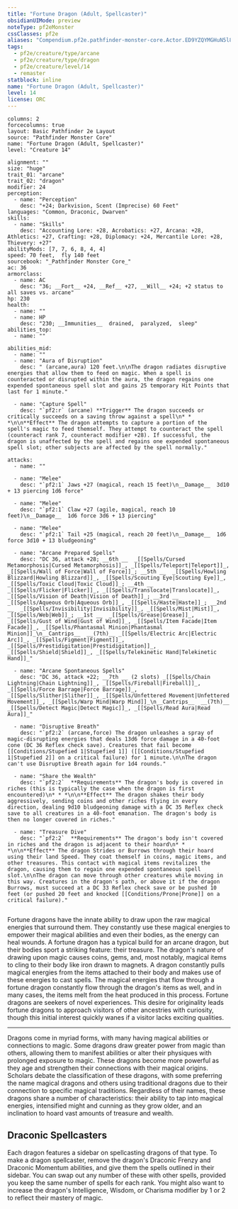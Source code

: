 ```yaml
---
title: "Fortune Dragon (Adult, Spellcaster)"
obsidianUIMode: preview
noteType: pf2eMonster
cssClasses: pf2e
aliases: "Compendium.pf2e.pathfinder-monster-core.Actor.ED9YZQYMGHuN5l8E" 
tags:
  - pf2e/creature/type/arcane
  - pf2e/creature/type/dragon
  - pf2e/creature/level/14
  - remaster
statblock: inline
name: "Fortune Dragon (Adult, Spellcaster)"
level: 14
license: ORC
---
```


```statblock
columns: 2
forcecolumns: true
layout: Basic Pathfinder 2e Layout
source: "Pathfinder Monster Core"
name: "Fortune Dragon (Adult, Spellcaster)"
level: "Creature 14"

alignment: ""
size: "huge"
trait_01: "arcane"
trait_02: "dragon"
modifier: 24
perception:
  - name: "Perception"
    desc: "+24; Darkvision, Scent (Imprecise) 60 Feet"
languages: "Common, Draconic, Dwarven"
skills:
  - name: "Skills"
    desc: "Accounting Lore: +28, Acrobatics: +27, Arcana: +28, Athletics: +27, Crafting: +28, Diplomacy: +24, Mercantile Lore: +28, Thievery: +27"
abilityMods: [7, 7, 6, 8, 4, 4]
speed: 70 feet,  fly 140 feet
sourcebook: "_Pathfinder Monster Core_"
ac: 36
armorclass:
  - name: AC
    desc: "36; __Fort__ +24, __Ref__ +27, __Will__ +24; +2 status to all saves vs. arcane"
hp: 230
health:
  - name: ""
  - name: HP
    desc: "230; __Immunities__  drained,  paralyzed,  sleep"
abilities_top:
  - name: ""

abilities_mid:
  - name: ""
  - name: "Aura of Disruption"
    desc: " (arcane,aura) 120 feet.\n\nThe dragon radiates disruptive energies that allow them to feed on magic. When a spell is counteracted or disrupted within the aura, the dragon regains one expended spontaneous spell slot and gains 25 temporary Hit Points that last for 1 minute."

  - name: "Capture Spell"
    desc: "`pf2:r` (arcane) **Trigger** The dragon succeeds or critically succeeds on a saving throw against a spell\n* * *\n\n**Effect** The dragon attempts to capture a portion of the spell's magic to feed themself. They attempt to counteract the spell (counteract rank 7, counteract modifier +28). If successful, the dragon is unaffected by the spell and regains one expended spontaneous spell slot; other subjects are affected by the spell normally."

attacks:
  - name: ""

  - name: "Melee"
    desc: "`pf2:1` Jaws +27 (magical, reach 15 feet)\n__Damage__  3d10 + 13 piercing 1d6 force"

  - name: "Melee"
    desc: "`pf2:1` Claw +27 (agile, magical, reach 10 feet)\n__Damage__  1d6 force 3d6 + 13 piercing"

  - name: "Melee"
    desc: "`pf2:1` Tail +25 (magical, reach 20 feet)\n__Damage__  1d6 force 3d10 + 13 bludgeoning"

  - name: "Arcane Prepared Spells"
    desc: "DC 36, attack +28; __6th __  _[[Spells/Cursed Metamorphosis|Cursed Metamorphosis]]_, _[[Spells/Teleport|Teleport]]_, _[[Spells/Wall of Force|Wall of Force]]_; __5th __  _[[Spells/Howling Blizzard|Howling Blizzard]]_, _[[Spells/Scouting Eye|Scouting Eye]]_, _[[Spells/Toxic Cloud|Toxic Cloud]]_; __4th __  _[[Spells/Flicker|Flicker]]_, _[[Spells/Translocate|Translocate]]_, _[[Spells/Vision of Death|Vision of Death]]_; __3rd __  _[[Spells/Aqueous Orb|Aqueous Orb]]_, _[[Spells/Haste|Haste]]_; __2nd __  _[[Spells/Invisibility|Invisibility]]_, _[[Spells/Mist|Mist]]_, _[[Spells/Web|Web]]_; __1st __  _[[Spells/Grease|Grease]]_, _[[Spells/Gust of Wind|Gust of Wind]]_, _[[Spells/Item Facade|Item Facade]]_, _[[Spells/Phantasmal Minion|Phantasmal Minion]]_\n__Cantrips__  __(7th)__ _[[Spells/Electric Arc|Electric Arc]]_, _[[Spells/Figment|Figment]]_, _[[Spells/Prestidigitation|Prestidigitation]]_, _[[Spells/Shield|Shield]]_, _[[Spells/Telekinetic Hand|Telekinetic Hand]]_"

  - name: "Arcane Spontaneous Spells"
    desc: "DC 36, attack +22; __7th __ (2 slots) _[[Spells/Chain Lightning|Chain Lightning]]_, _[[Spells/Fireball|Fireball]]_, _[[Spells/Force Barrage|Force Barrage]]_, _[[Spells/Slither|Slither]]_, _[[Spells/Unfettered Movement|Unfettered Movement]]_, _[[Spells/Warp Mind|Warp Mind]]_\n__Cantrips__  __(7th)__ _[[Spells/Detect Magic|Detect Magic]]_, _[[Spells/Read Aura|Read Aura]]_"

  - name: "Disruptive Breath"
    desc: "`pf2:2` (arcane,force) The dragon unleashes a spray of magic-disrupting energies that deals 13d6 force damage in a 40-foot cone (DC 36 Reflex check save). Creatures that fail become [[Conditions/Stupefied 1|Stupefied 1]] ([[Conditions/Stupefied 1|Stupefied 2]] on a critical failure) for 1 minute.\n\nThe dragon can't use Disruptive Breath again for 1d4 rounds."

  - name: "Share the Wealth"
    desc: "`pf2:2`  **Requirements** The dragon's body is covered in riches (this is typically the case when the dragon is first encountered)\n* * *\n\n**Effect** The dragon shakes their body aggressively, sending coins and other riches flying in every direction, dealing 9d10 bludgeoning damage with a DC 35 Reflex check save to all creatures in a 40-foot emanation. The dragon's body is then no longer covered in riches."

  - name: "Treasure Dive"
    desc: "`pf2:2`  **Requirements** The dragon's body isn't covered in riches and the dragon is adjacent to their hoard\n* * *\n\n**Effect** The dragon Strides or Burrows through their hoard using their land Speed. They coat themself in coins, magic items, and other treasures. This contact with magical items revitalizes the dragon, causing them to regain one expended spontaneous spell slot.\n\nThe dragon can move through other creatures while moving in this way. Creatures in the dragon's path, or above it if the dragon Burrows, must succeed at a DC 33 Reflex check save or be pushed 10 feet (or pushed 20 feet and knocked [[Conditions/Prone|Prone]] on a critical failure)."
 
```



Fortune dragons have the innate ability to draw upon the raw magical energies that surround them. They constantly use these magical energies to empower their magical abilities and even their bodies, as the energy can heal wounds. A fortune dragon has a typical build for an arcane dragon, but their bodies sport a striking feature: their treasure. The dragon's nature of drawing upon magic causes coins, gems, and, most notably, magical items to cling to their body like iron drawn to magnets. A dragon constantly pulls magical energies from the items attached to their body and makes use of these energies to cast spells. The magical energies that flow through a fortune dragon constantly flow through the dragon's items as well, and in many cases, the items melt from the heat produced in this process. Fortune dragons are seekers of novel experiences. This desire for originality leads fortune dragons to approach visitors of other ancestries with curiosity, though this initial interest quickly wanes if a visitor lacks exciting qualities.

* * *

Dragons come in myriad forms, with many having magical abilities or connections to magic. Some dragons draw greater power from magic than others, allowing them to manifest abilities or alter their physiques with prolonged exposure to magic. These dragons become more powerful as they age and strengthen their connections with their magical origins. Scholars debate the classification of these dragons, with some preferring the name magical dragons and others using traditional dragons due to their connection to specific magical traditions. Regardless of their names, these dragons share a number of characteristics: their ability to tap into magical energies, intensified might and cunning as they grow older, and an inclination to hoard vast amounts of treasure and wealth.

## Draconic Spellcasters

Each dragon features a sidebar on spellcasting dragons of that type. To make a dragon spellcaster, remove the dragon's Draconic Frenzy and Draconic Momentum abilities, and give them the spells outlined in their sidebar. You can swap out any number of these with other spells, provided you keep the same number of spells for each rank. You might also want to increase the dragon's Intelligence, Wisdom, or Charisma modifier by 1 or 2 to reflect their mastery of magic.
